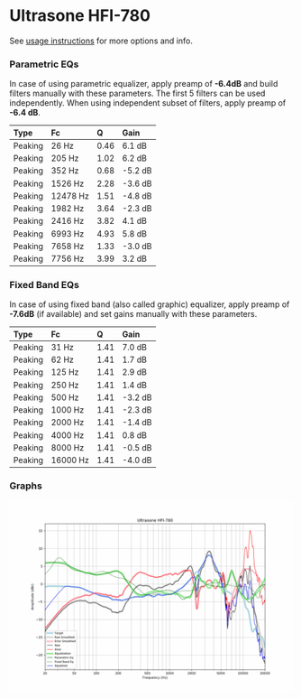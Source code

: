 # Ultrasone HFI-780
See [usage instructions](https://github.com/jaakkopasanen/AutoEq#usage) for more options and info.

### Parametric EQs
In case of using parametric equalizer, apply preamp of **-6.4dB** and build filters manually
with these parameters. The first 5 filters can be used independently.
When using independent subset of filters, apply preamp of **-6.4 dB**.

| Type    | Fc       |    Q | Gain    |
|:--------|:---------|:-----|:--------|
| Peaking | 26 Hz    | 0.46 | 6.1 dB  |
| Peaking | 205 Hz   | 1.02 | 6.2 dB  |
| Peaking | 352 Hz   | 0.68 | -5.2 dB |
| Peaking | 1526 Hz  | 2.28 | -3.6 dB |
| Peaking | 12478 Hz | 1.51 | -4.8 dB |
| Peaking | 1982 Hz  | 3.64 | -2.3 dB |
| Peaking | 2416 Hz  | 3.82 | 4.1 dB  |
| Peaking | 6993 Hz  | 4.93 | 5.8 dB  |
| Peaking | 7658 Hz  | 1.33 | -3.0 dB |
| Peaking | 7756 Hz  | 3.99 | 3.2 dB  |

### Fixed Band EQs
In case of using fixed band (also called graphic) equalizer, apply preamp of **-7.6dB**
(if available) and set gains manually with these parameters.

| Type    | Fc       |    Q | Gain    |
|:--------|:---------|:-----|:--------|
| Peaking | 31 Hz    | 1.41 | 7.0 dB  |
| Peaking | 62 Hz    | 1.41 | 1.7 dB  |
| Peaking | 125 Hz   | 1.41 | 2.9 dB  |
| Peaking | 250 Hz   | 1.41 | 1.4 dB  |
| Peaking | 500 Hz   | 1.41 | -3.2 dB |
| Peaking | 1000 Hz  | 1.41 | -2.3 dB |
| Peaking | 2000 Hz  | 1.41 | -1.4 dB |
| Peaking | 4000 Hz  | 1.41 | 0.8 dB  |
| Peaking | 8000 Hz  | 1.41 | -0.5 dB |
| Peaking | 16000 Hz | 1.41 | -4.0 dB |

### Graphs
![](./Ultrasone%20HFI-780.png)